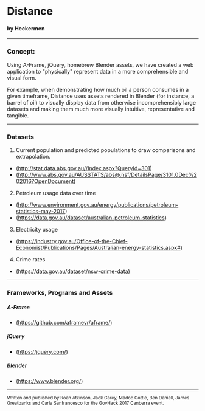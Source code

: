 # Distance

#### by Heckermen

---

### Concept:

Using A-Frame, jQuery, homebrew Blender assets, we have created a web application to "physically" represent data in a more comprehensible and visual form.

For example, when demonstrating how much oil a person consumes in a given timeframe, Distance uses assets rendered in Blender (for instance, a barrel of oil) to visually display data from otherwise incomprehensibly large datasets and making them much more  visually intuitive, representative and tangible.

---

### Datasets <br/>

1) Current population and predicted populations to draw comparisons and extrapolation.
  - (http://stat.data.abs.gov.au//Index.aspx?QueryId=301)
  - (http://www.abs.gov.au/AUSSTATS/abs@.nsf/DetailsPage/3101.0Dec%202016?OpenDocument)

2) Petroleum usage data over time
  - (http://www.environment.gov.au/energy/publications/petroleum-statistics-may-2017)
  - (https://data.gov.au/dataset/australian-petroleum-statistics)

3) Electricity usage
  - (https://industry.gov.au/Office-of-the-Chief-Economist/Publications/Pages/Australian-energy-statistics.aspx#)

4) Crime rates
  - (https://data.gov.au/dataset/nsw-crime-data)


---

### Frameworks, Programs and Assets

##### A-Frame

- (https://github.com/aframevr/aframe/)

##### jQuery

- (https://jquery.com/)

##### Blender

- (https://www.blender.org/)


---

<sup>Written and published by Roan Atkinson, Jack Carey, Madoc Cottle, Ben Daniell, James Greatbanks and Carla Sanfrancesco for the GovHack 2017 Canberra event.</sup>
